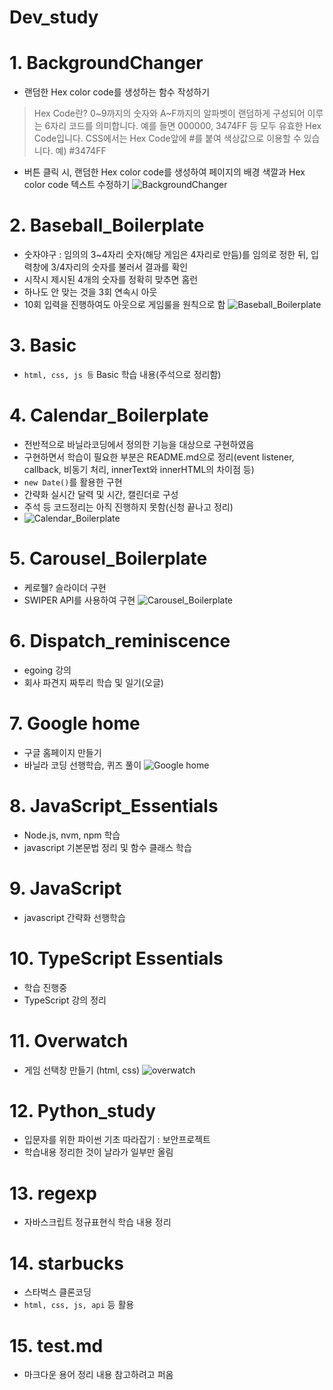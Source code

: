 # Dev_study

# 1. BackgroundChanger
- 랜덤한 Hex color code를 생성하는 함수 작성하기
> Hex Code란?
> 0~9까지의 숫자와 A~F까지의 알파벳이 랜덤하게 구성되어 이루는 6자리 코드를 의미합니다. 예를 들면 000000, 3474FF 등 모두 유효한 Hex Code입니다. CSS에서는 Hex Code앞에 #를 붙여 색상값으로 이용할 수 있습니다.
> 예) #3474FF
- 버튼 클릭 시, 랜덤한 Hex color code를 생성하여 페이지의 배경 색깔과 Hex color code 텍스트 수정하기
![BackgroundChanger](https://user-images.githubusercontent.com/80088956/147932353-c32b222c-7e07-4b14-902c-2ff3c5e0ac8f.png)


# 2. Baseball_Boilerplate
- 숫자야구 : 임의의 3~4자리 숫자(해당 게임은 4자리로 만듬)를 임의로 정한 뒤, 입력창에 3/4자리의 숫자를 불러서 결과를 확인
- 시작시 제시된 4개의 숫자를 정확히 맞추면 홈런
- 하나도 안 맞는 것을 3회 연속시 아웃
- 10회 입력을 진행하여도 아웃으로 게임룰을 원칙으로 함
![Baseball_Boilerplate](https://user-images.githubusercontent.com/80088956/147932802-d5637fe0-efa1-4597-bb2d-74c60a131dff.png)


# 3. Basic
- `html, css, js 등` Basic 학습 내용(주석으로 정리함)


# 4. Calendar_Boilerplate
- 전반적으로 바닐라코딩에서 정의한 기능을 대상으로 구현하였음
- 구현하면서 학습이 필요한 부분은 README.md으로 정리(event listener, callback, 비동기 처리, innerText와 innerHTML의 차이점 등)
- `new Date()`를 활용한 구현
- 간략화 실시간 달력 및 시간, 캘린더로 구성
- 주석 등 코드정리는 아직 진행하지 못함(신청 끝나고 정리)
- ![Calendar_Boilerplate](https://user-images.githubusercontent.com/80088956/147934726-15ac3898-eb69-47af-a949-00625c3fc7bf.png)


# 5. Carousel_Boilerplate
- 케로줼? 슬라이더 구현
- SWIPER API를 사용하여 구현
![Carousel_Boilerplate](https://user-images.githubusercontent.com/80088956/147934130-6c976cc5-92e3-45ee-a7e9-a8b16e33b040.png)


# 6. Dispatch_reminiscence
- egoing 강의
- 회사 파견지 짜투리 학습 및 일기(오글)


# 7. Google home
- 구글 홈페이지 만들기
- 바닐라 코딩 선행학습, 퀴즈 풀이
![Google home](https://user-images.githubusercontent.com/80088956/147935403-d13c8f99-8af1-46f6-8e44-79e5260878d5.png)


# 8. JavaScript_Essentials
- Node.js, nvm, npm 학습
- javascript 기본문법 정리 및 함수 클래스 학습


# 9. JavaScript
- javascript 간략화 선행학습


# 10. TypeScript Essentials
- 학습 진행중
- TypeScript 강의 정리


# 11. Overwatch
- 게임 선택창 만들기 (html, css)
![overwatch](https://user-images.githubusercontent.com/80088956/147936032-34ac592f-b030-4b6b-b8e8-d87774d69b6f.png)


# 12. Python_study
- 입문자를 위한 파이썬 기초 따라잡기 : 보안프로젝트
- 학습내용 정리한 것이 날라가 일부만 올림

# 13. regexp 
- 자바스크립트 정규표현식 학습 내용 정리


# 14. starbucks
- 스타벅스 클론코딩
- `html, css, js, api` 등 활용


# 15. test.md
- 마크다운 용어 정리 내용 참고하려고 퍼옴

